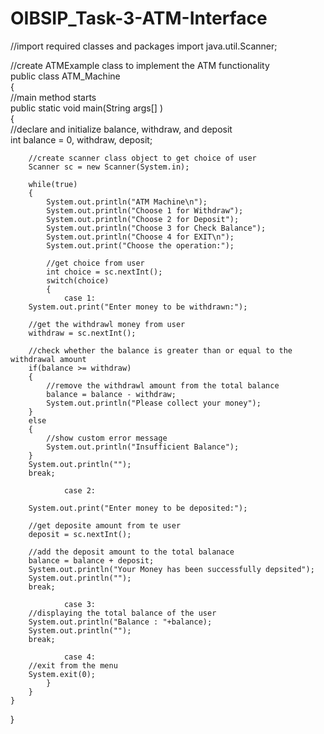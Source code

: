 # OIBSIP_Task-3-ATM-Interface
//import required classes and packages
import java.util.Scanner;

//create ATMExample class to implement the ATM functionality  
public class ATM_Machine  
{  
    //main method starts   
    public static void main(String args[] )  
    {  
        //declare and initialize balance, withdraw, and deposit  
        int balance = 0, withdraw, deposit;  

        //create scanner class object to get choice of user  
        Scanner sc = new Scanner(System.in);  

        while(true)  
        {  
            System.out.println("ATM Machine\n");  
            System.out.println("Choose 1 for Withdraw");  
            System.out.println("Choose 2 for Deposit");  
            System.out.println("Choose 3 for Check Balance");  
            System.out.println("Choose 4 for EXIT\n");  
            System.out.print("Choose the operation:");  

            //get choice from user  
            int choice = sc.nextInt();  
            switch(choice)  
            {  
                case 1:  
        System.out.print("Enter money to be withdrawn:");  

        //get the withdrawl money from user  
        withdraw = sc.nextInt();  

        //check whether the balance is greater than or equal to the withdrawal amount  
        if(balance >= withdraw)  
        {  
            //remove the withdrawl amount from the total balance  
            balance = balance - withdraw;  
            System.out.println("Please collect your money");  
        }  
        else  
        {  
            //show custom error message   
            System.out.println("Insufficient Balance");  
        }  
        System.out.println("");  
        break;  

                case 2:  

        System.out.print("Enter money to be deposited:");  

        //get deposite amount from te user  
        deposit = sc.nextInt();  

        //add the deposit amount to the total balanace  
        balance = balance + deposit;  
        System.out.println("Your Money has been successfully depsited");  
        System.out.println("");  
        break;  

                case 3:  
        //displaying the total balance of the user  
        System.out.println("Balance : "+balance);  
        System.out.println("");  
        break;  

                case 4:  
        //exit from the menu  
        System.exit(0);  
            }  
        }  
    }  
}  
